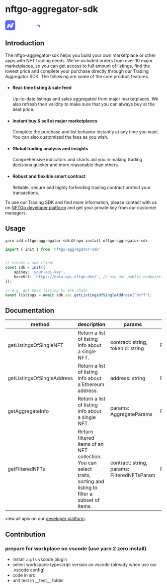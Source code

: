 # nftgo-aggregator-sdk

<svg width="339" height="32" viewBox="0 0 339 32" fill="none" xmlns="http://www.w3.org/2000/svg"><path d="M25.57 32H6.42998C2.89148 32 0 29.1049 0 25.57V6.42998C0 2.89148 2.89148 0 6.42998 0H25.57C29.1049 0 32 2.89148 32 6.42998V25.57C32 29.1049 29.1049 32 25.57 32Z" fill="#5A66F9"></path><path d="M19.766 10.5498C19.543 10.6265 19.6271 10.8897 19.861 10.8861L21.071 10.8605L18.6511 17.349L16.3664 13.1488C15.6207 11.778 14.2755 10.9226 12.7584 10.813H12.0822H12.0785C10.291 10.9482 8.79592 12.0778 8.18545 13.7629L4.45687 24.0019C4.43128 24.0714 4.48246 24.1445 4.55557 24.1445H10.1375C10.1813 24.1445 10.2216 24.1152 10.2362 24.075L12.5793 17.6268L14.853 21.8086C15.7048 23.3768 17.3424 24.2761 19.119 24.1481C20.8992 24.0238 22.3943 22.9089 23.023 21.2347L26.9088 10.813L27.9287 7.96902C27.9579 7.88494 27.8775 7.80452 27.7934 7.83376L19.766 10.5498Z" fill="white"></path><path opacity="0.3" d="M8.18125 13.7593L4.45632 24.0019C4.43073 24.0714 4.48191 24.1445 4.55502 24.1445H10.1369C10.1808 24.1445 10.221 24.1152 10.2356 24.075L12.5788 17.6268L14.8525 21.8086C15.5982 23.1794 16.9398 24.0385 18.4568 24.1481H19.1221L12.078 10.813C10.2868 10.9446 8.79537 12.0741 8.18125 13.7593Z" fill="#5A66F9"></path><path d="M9.94338 17.0786L7.35165 24.0058C7.32606 24.0752 7.37724 24.1483 7.45034 24.1483H10.1408C10.1846 24.1483 10.2248 24.1191 10.2395 24.0789L12.5826 17.6306L12.1111 16.8959C11.6249 16.1319 10.2797 16.2379 9.94338 17.0786Z" fill="white"></path><path opacity="0.3" d="M21.293 17.912L23.8774 11.1494C23.9322 11.0105 23.8262 10.8606 23.68 10.8606H21.07L18.6501 17.3637L19.1216 18.0984C19.6115 18.8588 20.9567 18.7528 21.293 17.912Z" fill="#5A66F9"></path><path d="M53.9006 18.9993L44.6193 10.0271C43.8922 9.32276 42.748 9.07855 41.7108 9.4077C40.6736 9.73686 40 10.5509 40 11.4853V22.7333H43.3076V13.0001L52.589 21.9724C53.1022 22.4679 53.8222 22.7369 54.5636 22.7369C54.8737 22.7369 55.1909 22.6909 55.4974 22.5918C56.5346 22.2626 57.2082 21.4485 57.2082 20.5142V9.41478H53.9006V18.9993Z" fill="white"></path><path fill-rule="evenodd" clip-rule="evenodd" d="M59 22.1805V12.5181C59 10.5785 60.8748 9 63.1773 9H74.3121V11.7855H63.1773C62.7068 11.7855 62.3076 12.1217 62.3076 12.5181V22.1805H59ZM63.5981 14.3231H74.3122V17.1086H63.5981V14.3231Z" fill="white"></path><path d="M76.5205 12.0486H83.0966V22.4472H86.4042V12.0486H92.9803V9.26318H76.5205V12.0486Z" fill="white"></path><path d="M98.2879 17.3187V14.5722C98.2879 13.1812 99.6316 12.0486 101.282 12.0486H111.037V9.26318H101.282C97.8067 9.26318 94.9802 11.6452 94.9802 14.5722V17.3187C94.9802 20.2458 97.8067 22.6277 101.282 22.6277H107.355V19.8423H101.282C99.6316 19.8387 98.2879 18.7097 98.2879 17.3187Z" fill="white"></path><path d="M107.776 14.551H101.624V17.3365H107.776C108.243 17.3365 108.635 17.5842 108.635 17.878V22.4438H111.942V17.878C111.942 16.0411 110.075 14.551 107.776 14.551Z" fill="#5A66F9"></path><path d="M124.813 9.26318H120.707C116.976 9.26318 113.942 11.8221 113.942 14.9651V16.8091C113.942 19.952 116.976 22.5109 120.707 22.5109H124.813C128.545 22.5109 131.578 19.952 131.578 16.8091V14.9651C131.578 11.8186 128.545 9.26318 124.813 9.26318ZM128.274 16.8091C128.274 18.4159 126.724 19.7255 124.817 19.7255H120.711C118.804 19.7255 117.254 18.4195 117.254 16.8091V14.9651C117.254 13.3582 118.804 12.0486 120.711 12.0486H124.817C126.724 12.0486 128.274 13.3547 128.274 14.9651V16.8091Z" fill="white"></path><circle cx="139.578" cy="16" r="2" fill="white"></circle><path fill-rule="evenodd" clip-rule="evenodd" d="M160.762 14.3509V17.1191C160.762 18.521 159.477 19.659 157.9 19.6626H151.669C151.117 19.6626 150.669 19.2148 150.669 18.6626L150.669 12.8074C150.669 12.2552 151.117 11.8074 151.669 11.8074H157.9C159.477 11.8074 160.762 12.949 160.762 14.3509ZM150.241 9H157.9C161.222 9 163.923 11.4008 163.923 14.3509V17.1191C163.923 20.0692 161.222 22.47 157.9 22.47H149.681H149.578C148.474 22.47 147.578 21.5746 147.578 20.47V11C147.578 9.89543 148.474 9 149.578 9H149.677H150.241Z" fill="white"></path><path fill-rule="evenodd" clip-rule="evenodd" d="M166.923 12.5954V18.167V18.8746C166.923 20.8568 168.924 22.47 171.382 22.47H183.267V19.6234H171.382C170.88 19.6234 170.454 19.2797 170.454 18.8746V18.167V12.5954C170.454 12.1903 170.88 11.8466 171.382 11.8466H183.267V9H171.382C168.988 9 167.027 10.5309 166.927 12.4424H166.923V12.5954ZM171.831 14.4401H183.268V17.2867H171.831V14.4401Z" fill="white"></path><path d="M194.454 19.3335L198.406 9H202.612L196.825 22.47H192.026L186.267 9H190.502L194.454 19.3335Z" fill="white"></path><path fill-rule="evenodd" clip-rule="evenodd" d="M205.612 12.5954V18.167V18.8746C205.612 20.8568 207.613 22.47 210.071 22.47H221.956V19.6234H210.071C209.569 19.6234 209.143 19.2797 209.143 18.8746V18.167V12.5954C209.143 12.1903 209.569 11.8466 210.071 11.8466H221.956V9H210.071C207.677 9 205.716 10.5309 205.616 12.4424H205.612V12.5954ZM210.52 14.4401H221.957V17.2867H210.52V14.4401Z" fill="white"></path><path d="M224.957 8.99997V19.6241V22.47H239V19.5H228.5V8.99997H224.957Z" fill="white"></path><path d="M253.514 9H249.165C245.213 9 242 11.6019 242 14.7975V16.6725C242 19.8681 245.213 22.47 249.165 22.47H253.514C257.467 22.47 260.68 19.8681 260.68 16.6725V14.7975C260.68 11.5983 257.467 9 253.514 9ZM257.18 16.6725C257.18 18.3063 255.538 19.6378 253.518 19.6378H249.169C247.149 19.6378 245.507 18.3099 245.507 16.6725V14.7975C245.507 13.1637 247.149 11.8322 249.169 11.8322H253.518C255.538 11.8322 257.18 13.1601 257.18 14.7975V16.6725Z" fill="white"></path><path d="M267.121 9C265.22 9 263.68 10.5077 263.68 12.3675V22.47H267.121V12.8413C267.121 12.289 267.568 11.8413 268.121 11.8413L272.282 11.8413H275.293C276.005 11.8413 276.583 12.6961 276.583 13.3935C276.583 14.091 276.005 14.8931 275.293 14.8931L271.852 14.9095H268.981C268.428 14.9095 267.981 15.3572 267.981 15.9095V17.2523C267.981 17.8045 268.428 18.2522 268.981 18.2523L275.56 18.2534C278.049 18.1177 280.024 15.863 280.024 13.3935C280.024 10.8363 277.906 9 275.293 9H274.863H272.282H267.121Z" fill="white"></path><path fill-rule="evenodd" clip-rule="evenodd" d="M283.024 12.5954V18.167V18.8746C283.024 20.8568 285.025 22.47 287.483 22.47H299.369V19.6234H287.483C286.981 19.6234 286.555 19.2797 286.555 18.8746V18.167V12.5954C286.555 12.1903 286.981 11.8466 287.483 11.8466H299.369V9H287.483C285.089 9 283.128 10.5309 283.028 12.4424H283.024V12.5954ZM287.932 14.4401H299.369V17.2867H287.932V14.4401Z" fill="white"></path><path d="M305.81 9C303.909 9 302.369 10.5059 302.369 12.3634V22.4537H305.81V12.8413C305.81 12.289 306.257 11.8413 306.81 11.8413L310.971 11.8413H313.982C314.695 11.8413 315.238 12.7145 315.238 13.4111C315.238 14.1077 314.695 14.886 313.982 14.886L310.541 14.9023H309.124C308.227 14.9023 307.784 15.9908 308.425 16.6174L314.412 22.47L318.572 22.4671L314.249 18.2421C316.738 18.1066 318.679 15.8775 318.679 13.4111C318.679 10.8569 316.595 9 313.982 9H313.552H310.971H305.81Z" fill="white"></path><path fill-rule="evenodd" clip-rule="evenodd" d="M327.255 9C324.176 9 321.679 9.78202 321.679 13.071C321.679 16.2207 324.176 17.142 327.255 17.142H329.708V17.1453H333.283C334.231 17.1453 335 17.7066 335 18.399C335 19.0914 334.231 19.6527 333.283 19.6527H323V22.47H332.443C335.523 22.47 338.019 22 338.019 18.399C338 15 335.523 14.328 332.443 14.328H329.99V14.3247H326.717C325.769 14.3247 325 13.7634 325 13.071C325 12.3786 325.769 11.8173 326.717 11.8173H337V9H327.255Z" fill="white"></path></svg>


## Introduction

<!-- Introduction -->

The nftgo-aggregator-sdk  helps you build your own marketplace or other apps with NFT trading needs. We’ve included orders from over 10 major marketplaces, so you can get access to full amount of listings, find the lowest price and complete your purchase directly through our Trading Aggregator SDK. The following are some of the core product features.

- #### Real-time listing & sale feed
  Up-to-date listings and sales aggregated from major marketplaces. We also refresh their validity to make sure that you can always buy at the best price. 

- #### Instant buy & sell at major marketplaces
  Complete the purchase and list behavior instantly at any time you want. You can also customized the fees as you wish.  

- #### Global trading analysis and insights   
  Comprehensive indicators and charts aid you in making trading decisions quicker and more reasonable than others. 

- #### Robust and flexible smart contract  
  Reliable, secure and highly forfending trading contract protect your transactions.

To use our Trading SDK and find more information, please contact with us on [NFTGo developer platform](https://developer.nftgo.io/)  and get your private key from our customer managers.

## Usage

`yarn add nftgo-aggregator-sdk` or `npm install nftgo-aggregator-sdk`

```ts
import { init } from 'nftgo-aggregator-sdk'


// create a sdk client
const sdk = init({
    apiKey: 'your-api-key',
    baseUrl: 'https://data-api.nftgo.dev/', // use our public endpoints
});

// e.g. get ones listing on eth chain
const listings = await sdk.api.getListingsOfSingleAddress("0xff");

```

## Documentation

| method | description | params | response |
| ------ | ------ | ------ | ----- |
| getListingsOfSingleNFT | Return a list of listing info about a single NFT. | contract: string, tokenId: string | Promise\<SingleNFTListingsResponse\> |
| getListingsOfSingleAddress | Return a list of listing info about a Ethereum address. | address: string | Promise\<SingleAddressListingsResponse\> |
| getAggregateInfo | Return a list of listing info about a single NFT. | params: AggregateParams | Promise\<AggregateResponse\> |
| getFilteredNFTs | Return filtered items of an NFT collection. You can select traits, sorting and listing to filter a subset of items. | contract: string, params: FilteredNFTsParam | Promise\<FilteredNFTsResponse\> |


view all apis on our [developer platform](https://docs.nftgo.io/)


## Contribution

### prepare for workplace on vscode (use yarn 2 zero install)

- install `zipfs` vscode plugin
- select workspace typescript version on vscode (already when use our .vscode config)
- code in src
- unit test in \_\_test\_\_ folder
